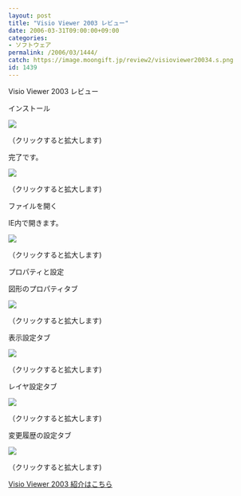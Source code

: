 ```yaml
---
layout: post
title: "Visio Viewer 2003 レビュー"
date: 2006-03-31T09:00:00+09:00
categories:
- ソフトウェア
permalink: /2006/03/1444/
catch: https://image.moongift.jp/review2/visioviewer20034.s.png
id: 1439
---
```

Visio Viewer 2003 レビュー  
<!--more-->

インストール

  

[![](https://image.moongift.jp/review2/visioviewer20031.s.png)](https://image.moongift.jp/review2/visioviewer20031.png)  
  
（クリックすると拡大します)

  

完了です。

  

[![](https://image.moongift.jp/review2/visioviewer20032.s.png)](https://image.moongift.jp/review2/visioviewer20032.png)  
  
（クリックすると拡大します)

  

ファイルを開く

  

IE内で開きます。

  

[![](https://image.moongift.jp/review2/visioviewer20033.s.png)](https://image.moongift.jp/review2/visioviewer20033.png)  
  
（クリックすると拡大します)

  

プロパティと設定

  

図形のプロパティタブ

  

[![](https://image.moongift.jp/review2/visioviewer20034.s.png)](https://image.moongift.jp/review2/visioviewer20034.png)  
  
（クリックすると拡大します)

  

表示設定タブ

  

[![](https://image.moongift.jp/review2/visioviewer20035.s.png)](https://image.moongift.jp/review2/visioviewer20035.png)  
  
（クリックすると拡大します)

  

レイヤ設定タブ

  

[![](https://image.moongift.jp/review2/visioviewer20036.s.png)](https://image.moongift.jp/review2/visioviewer20036.png)  
  
（クリックすると拡大します)

  

変更履歴の設定タブ

  

[![](https://image.moongift.jp/review2/visioviewer20037.s.png)](https://image.moongift.jp/review2/visioviewer20037.png)  
  
（クリックすると拡大します)

  

[Visio Viewer 2003 紹介はこちら](http://fw.moongift.jp/intro/i-1429.html)

